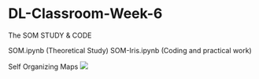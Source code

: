 # DL-Classroom-Week-6
The SOM STUDY &amp; CODE

SOM.ipynb (Theoretical Study)
SOM-Iris.ipynb (Coding and practical work)

Self Organizing Maps
![](https://github.com/AIBabyTeaching/DL-Classroom-Week-6/blob/main/kohnen.gif)
